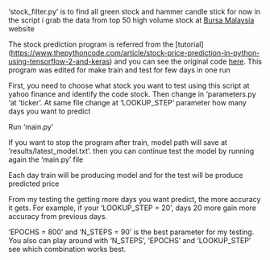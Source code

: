 ‘stock_filter.py’ is to find all green stock and hammer candle stick for now in the script i grab the data from top 50 high volume stock at [Bursa Malaysia]( https://www.bursamalaysia.com/market_information/shariah_compliant_equities_prices?top_stock=top_active&per_page=50&page=1) website

The stock prediction program is referred from the [tutorial] (https://www.thepythoncode.com/article/stock-price-prediction-in-python-using-tensorflow-2-and-keras) and you can see the original code [here]( https://github.com/x4nth055/pythoncode-tutorials/tree/master/machine-learning/stock-prediction). This program was edited for make train and test for few days in one run

First, you need to choose what stock you want to test using this script at yahoo finance and identify the code stock. Then change in ‘parameters.py ‘at ‘ticker’. At same file change at ‘LOOKUP_STEP‘  parameter how many days you want to predict

Run ‘main.py’

If you want to stop the program after train, model path will save at ‘results/latest_model.txt’. then you can continue test the model by running again the ‘main.py’ file

Each day train will be producing model and for the test will be produce predicted price

From my testing the getting more days you want predict, the more accuracy it gets. For example, if your ‘LOOKUP_STEP = 20’, days 20 more gain more accuracy from previous days.

‘EPOCHS = 800’ and ‘N_STEPS = 90’ is the best parameter for my testing. You also can play around with ‘N_STEPS’, ‘EPOCHS’ and ‘LOOKUP_STEP’ see which combination works best.
